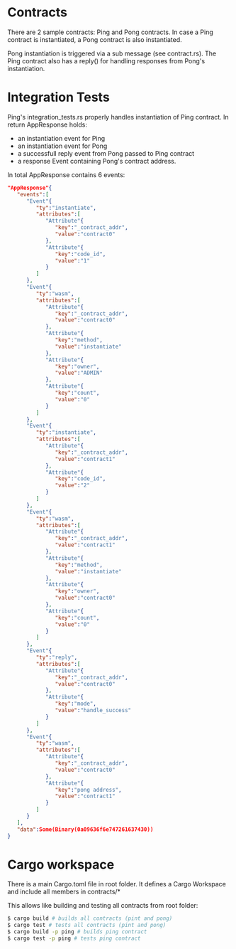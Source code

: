 # Contracts

There are 2 sample contracts: Ping and Pong contracts. In case a Ping contract is instantiated, a Pong contract is also instantiated.

Pong instantiation is triggered via a sub message (see contract.rs). The Ping contract also has a reply() for handling responses from Pong's instantiation.

# Integration Tests

Ping's integration_tests.rs properly handles instantiation of Ping contract. In return AppResponse holds:

- an instantiation event for Ping
- an instantiation event for Pong
- a successfull reply event from Pong passed to Ping contract
- a response Event containing Pong's contract address.

In total AppResponse contains 6 events:

```JSON
"AppResponse"{
   "events":[
      "Event"{
         "ty":"instantiate",
         "attributes":[
            "Attribute"{
               "key":"_contract_addr",
               "value":"contract0"
            },
            "Attribute"{
               "key":"code_id",
               "value":"1"
            }
         ]
      },
      "Event"{
         "ty":"wasm",
         "attributes":[
            "Attribute"{
               "key":"_contract_addr",
               "value":"contract0"
            },
            "Attribute"{
               "key":"method",
               "value":"instantiate"
            },
            "Attribute"{
               "key":"owner",
               "value":"ADMIN"
            },
            "Attribute"{
               "key":"count",
               "value":"0"
            }
         ]
      },
      "Event"{
         "ty":"instantiate",
         "attributes":[
            "Attribute"{
               "key":"_contract_addr",
               "value":"contract1"
            },
            "Attribute"{
               "key":"code_id",
               "value":"2"
            }
         ]
      },
      "Event"{
         "ty":"wasm",
         "attributes":[
            "Attribute"{
               "key":"_contract_addr",
               "value":"contract1"
            },
            "Attribute"{
               "key":"method",
               "value":"instantiate"
            },
            "Attribute"{
               "key":"owner",
               "value":"contract0"
            },
            "Attribute"{
               "key":"count",
               "value":"0"
            }
         ]
      },
      "Event"{
         "ty":"reply",
         "attributes":[
            "Attribute"{
               "key":"_contract_addr",
               "value":"contract0"
            },
            "Attribute"{
               "key":"mode",
               "value":"handle_success"
            }
         ]
      },
      "Event"{
         "ty":"wasm",
         "attributes":[
            "Attribute"{
               "key":"_contract_addr",
               "value":"contract0"
            },
            "Attribute"{
               "key":"pong address",
               "value":"contract1"
            }
         ]
      }
   ],
   "data":Some(Binary(0a09636f6e747261637430))
}
```

# Cargo workspace

There is a main Cargo.toml file in root folder. It defines a Cargo Workspace and include all members in contracts/*

This allows like building and testing all contracts from root folder:

```bash
$ cargo build # builds all contracts (pint and pong)
$ cargo test # tests all contracts (pint and pong)
$ cargo build -p ping # builds ping contract
$ cargo test -p ping # tests ping contract
```